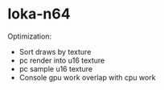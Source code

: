 # loka-n64

Optimization:
- Sort draws by texture
- pc render into u16 texture
- pc sample u16 texture
- Console gpu work overlap with cpu work
